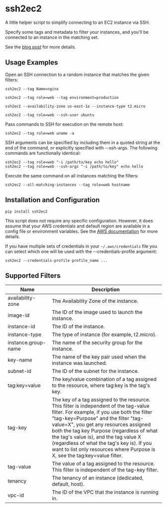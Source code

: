 # ssh2ec2

A little helper script to simplify connecting to an EC2 instance via SSH.

Specify some tags and metadata to filter your instances, and you'll be connected to an instance in the matching set.

See the [blog post](http://awssystemadministration.com/ssh2ec2-connect-to-instances-using-tags-and-metadata-instead-of-hostnames/) for more details.

## Usage Examples

Open an SSH connection to a random instance that matches the given filters:

    ssh2ec2 --tag Name=nginx
    
    ssh2ec2 --tag role=web --tag environment=production
    
    ssh2ec2 --availability-zone us-east-1a --instance-type t2.micro
 
    ssh2ec2 --tag role=web --ssh-user ubuntu

Pass commands to SSH for execution on the remote host:

    ssh2ec2 --tag role=web uname -a

SSH arguments can be specified by including them in a quoted string at the end of the command,
or explicitly specified with --ssh-args. The following commands are functionally identical:

    ssh2ec2 --tag role=web "-i /path/to/key echo hello"
    ssh2ec2 --tag role=web --ssh-args "-i /path/to/key" echo hello

Execute the same command on all instances matching the filters:

    ssh2ec2 --all-matching-instances --tag role=web hostname

## Installation and Configuration

    pip install ssh2ec2

This script does not require any specific configuration. However, it does assume that your AWS
credentials and default region are available in a config file or environment variables. See the 
[AWS documentation](http://docs.aws.amazon.com/cli/latest/userguide/cli-chap-getting-started.html#config-settings-and-precedence) for more details.

If you have multiple sets of credentials in your `~/.aws/credentials` file you can select which one will be
used with the --credentials-profile argument:

    ssh2ec2 --credentials-profile profile_name ...


## Supported Filters

|Name               | Description       |
|---                |---                |
|availability-zone  | The Availability Zone of the instance. |
|image-id|			The ID of the image used to launch the instance.|
|instance-id|			The ID of the instance.|
|instance-type|			The type of instance (for example, t2.micro).|
|instance.group-name|			The name of the security group for the instance.|
|key-name|			The name of the key pair used when the instance was launched.|
|subnet-id|			The ID of the subnet for the instance.|
|tag:key=value|			The key/value combination of a tag assigned to the resource, where tag:key is the tag's key.|
|tag-key|			The key of a tag assigned to the resource. This filter is independent of the tag-value filter. For example, if you use both the filter "tag-key=Purpose" and the filter "tag-value=X", you get any resources assigned both the tag key Purpose (regardless of what the tag's value is), and the tag value X (regardless of what the tag's key is). If you want to list only resources where Purpose is X, see the tag:key=value filter.|
|tag-value|			The value of a tag assigned to the resource. This filter is independent of the tag-key filter.|
|tenancy|			The tenancy of an instance (dedicated, default, host).|
|vpc-id|			The ID of the VPC that the instance is running in.|



